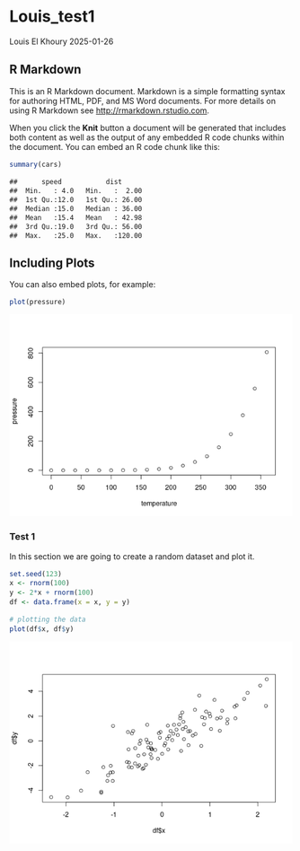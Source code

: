 Louis_test1
================
Louis El Khoury
2025-01-26

## R Markdown

This is an R Markdown document. Markdown is a simple formatting syntax
for authoring HTML, PDF, and MS Word documents. For more details on
using R Markdown see <http://rmarkdown.rstudio.com>.

When you click the **Knit** button a document will be generated that
includes both content as well as the output of any embedded R code
chunks within the document. You can embed an R code chunk like this:

``` r
summary(cars)
```

    ##      speed           dist       
    ##  Min.   : 4.0   Min.   :  2.00  
    ##  1st Qu.:12.0   1st Qu.: 26.00  
    ##  Median :15.0   Median : 36.00  
    ##  Mean   :15.4   Mean   : 42.98  
    ##  3rd Qu.:19.0   3rd Qu.: 56.00  
    ##  Max.   :25.0   Max.   :120.00

## Including Plots

You can also embed plots, for example:

``` r
plot(pressure)
```

![](Title_files/figure-gfm/pressure-1.png)<!-- -->

### Test 1

In this section we are going to create a random dataset and plot it.

``` r
set.seed(123)
x <- rnorm(100)
y <- 2*x + rnorm(100)
df <- data.frame(x = x, y = y)
```

``` r
# plotting the data
plot(df$x, df$y)
```

![](Title_files/figure-gfm/unnamed-chunk-2-1.png)<!-- -->
